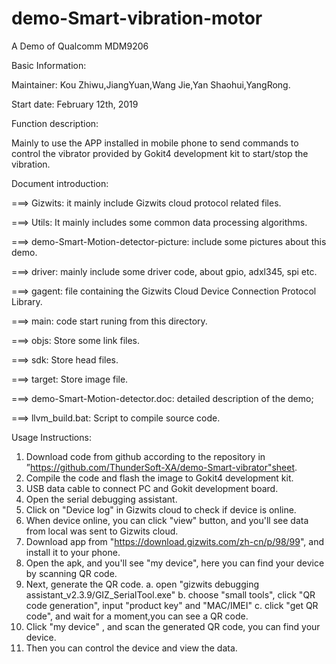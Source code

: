 # demo-Smart-vibration-motor
A Demo of Qualcomm MDM9206

Basic Information:

Maintainer: Kou Zhiwu,JiangYuan,Wang Jie,Yan Shaohui,YangRong.

Start date: February 12th, 2019

Function description:

Mainly to use the APP installed in mobile phone to send commands to control the vibrator provided by Gokit4 development kit to start/stop the vibration.

Document introduction:

===> Gizwits: it mainly include Gizwits cloud protocol related files.

===> Utils: It mainly includes some common data processing algorithms.

===> demo-Smart-Motion-detector-picture: include some pictures about this demo.

===> driver: mainly include some driver code, about gpio, adxl345, spi etc.

===> gagent: file containing the Gizwits Cloud Device Connection Protocol Library.

===> main: code start runing from this directory.

===> objs: Store some link files.

===> sdk: Store head files.

===> target: Store image file.

===> demo-Smart-Motion-detector.doc: detailed description of the demo;

===> llvm_build.bat: Script to compile source code.

Usage Instructions:
1. Download code from github according to the repository in ”https://github.com/ThunderSoft-XA/demo-Smart-vibrator"sheet.
2. Compile the code and flash the image to Gokit4 development kit.
3. USB data cable to connect PC and Gokit development board.
4. Open the serial debugging assistant.
5. Click on "Device log" in Gizwits cloud to check if device is online.
6. When device online, you can click "view" button, and you'll see data from local was sent to Gizwits cloud.
7. Download app from "https://download.gizwits.com/zh-cn/p/98/99", and install it to your phone.
8. Open the apk, and you'll see "my device", here you can find your device by scanning QR code.
9. Next, generate the QR code.
	a. open "gizwits debugging assistant_v2.3.9/GIZ_SerialTool.exe"
	b. choose "small tools", 	click "QR code generation", input "product key" and "MAC/IMEI"
	c. click "get QR code", and wait for a moment,you can see a QR code.
10. Click "my device" , and scan the generated QR code,  you can find your device.
11. Then you can control the device and view the data.
